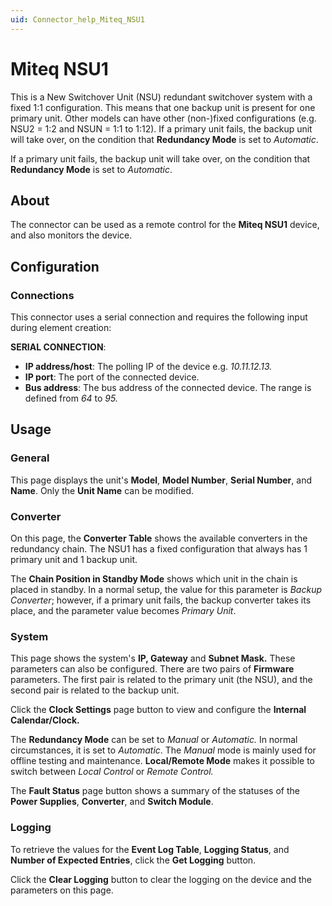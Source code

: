 ```yaml
---
uid: Connector_help_Miteq_NSU1
---
```


# Miteq NSU1

This is a New Switchover Unit (NSU) redundant switchover system with a fixed 1:1 configuration. This means that one backup unit is present for one primary unit. Other models can have other (non-)fixed configurations (e.g. NSU2 = 1:2 and NSUN = 1:1 to 1:12). If a primary unit fails, the backup unit will take over, on the condition that **Redundancy Mode** is set to *Automatic*.

If a primary unit fails, the backup unit will take over, on the condition that **Redundancy Mode** is set to *Automatic*.

## About

The connector can be used as a remote control for the **Miteq NSU1** device, and also monitors the device.

## Configuration

### Connections

This connector uses a serial connection and requires the following input during element creation:

**SERIAL CONNECTION**:

- **IP address/host**: The polling IP of the device e.g. *10.11.12.13.*
- **IP port**: The port of the connected device.
- **Bus address**: The bus address of the connected device. The range is defined from *64* to *95.*

## Usage

### General

This page displays the unit's **Model**, **Model Number**, **Serial Number**, and **Name**. Only the **Unit Name** can be modified.

### Converter

On this page, the **Converter Table** shows the available converters in the redundancy chain. The NSU1 has a fixed configuration that always has 1 primary unit and 1 backup unit.

The **Chain Position in Standby Mode** shows which unit in the chain is placed in standby. In a normal setup, the value for this parameter is *Backup Converter*; however, if a primary unit fails, the backup converter takes its place, and the parameter value becomes *Primary Unit*.

### System

This page shows the system's **IP, Gateway** and **Subnet Mask.** These parameters can also be configured. There are two pairs of **Firmware** parameters. The first pair is related to the primary unit (the NSU), and the second pair is related to the backup unit.

Click the **Clock Settings** page button to view and configure the **Internal Calendar/Clock.**

The **Redundancy Mode** can be set to *Manual* or *Automatic.* In normal circumstances, it is set to *Automatic*. The *Manual* mode is mainly used for offline testing and maintenance. **Local/Remote Mode** makes it possible to switch between *Local Control* or *Remote Control.*

The **Fault Status** page button shows a summary of the statuses of the **Power Supplies**, **Converter**, and **Switch Module**.

### Logging

To retrieve the values for the **Event Log Table**, **Logging Status**, and **Number of Expected Entries**, click the **Get Logging** button.

Click the **Clear Logging** button to clear the logging on the device and the parameters on this page.
